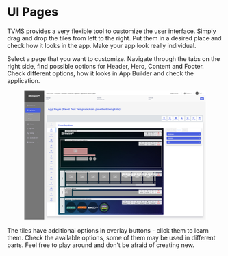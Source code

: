 # UI Pages

TVMS provides a very flexible tool to customize the user interface. Simply drag and drop the tiles from left to the right. Put them in a desired place and check how it looks in the app. Make your app look really individual.

Select a page that you want to customize. Navigate through the tabs on the right side, find possible options for Header, Hero, Content and Footer. Check different options, how it looks in App Builder and check the application.

<figure><img src="../../../.gitbook/assets/image (56).png" alt=""><figcaption></figcaption></figure>

The tiles have additional options in overlay buttons - click them to learn them. Check the available options, some of them may be used in different parts. Feel free to play around and don’t be afraid of creating new.
